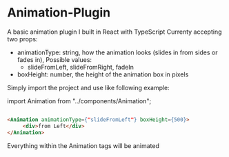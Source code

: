 # Animation-Plugin
A basic animation plugin I built in React with TypeScript
Currenty accepting two props:
  - animationType: string, how the animation looks (slides in from sides or fades in), Possible values:
       -  slideFromLeft, slideFromRight, fadeIn
  - boxHeight: number, the height of the animation box in pixels

Simply import the project and use like following example:

import Animation from "../components/Animation";

```html

<Animation animationType={"slideFromLeft"} boxHeight={500}>
     <div>from Left</div>
</Animation>

```
Everything within the Animation tags will be animated
